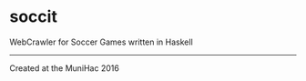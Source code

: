 # soccit
WebCrawler for Soccer Games written in Haskell

---------------------------
Created at the MuniHac 2016
